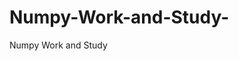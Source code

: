   # Numpy-Work-and-Study-
Numpy Work and Study 
                
                
              
                     
                  
                                                         
                             
                  
                    
                                       
                                                 
                                                          
                                                                                                                        
                                                
                                                                     
                                                                    
                                                                                                                                   
                                                                               
                                                                                          
                                                                                                               
                                                         
                                                                               
                                                                        
                    
